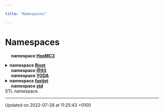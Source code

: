 ```yaml
---

title: "Namespaces"

---
```


# Namespaces




&nbsp;&nbsp;&nbsp;&nbsp;&nbsp;<b>namespace <a href=http://example.org/namespaces/namespacehepmc3/>HepMC3<a></b><br>
<details><summary><b>namespace <a href=http://example.org/namespaces/namespacerivet/>Rivet<a></b></summary>
&nbsp;&nbsp;&nbsp;&nbsp;&nbsp;<b>namespace <a href=http://example.org/namespaces/namespacerivet_1_1alice/>ALICE<a></b><br>
&nbsp;&nbsp;&nbsp;&nbsp;&nbsp;<b>namespace <a href=http://example.org/namespaces/namespacerivet_1_1atlas/>ATLAS<a></b><br>Common projections for ATLAS trigger conditions and centrality. <br>
&nbsp;&nbsp;&nbsp;&nbsp;&nbsp;<b>namespace <a href=http://example.org/namespaces/namespacerivet_1_1cuts/>Cuts<a></b><br>Namespace used for ambiguous identifiers. <br>
&nbsp;&nbsp;&nbsp;&nbsp;&nbsp;<b>namespace <a href=http://example.org/namespaces/namespacerivet_1_1hepmcutils/>HepMCUtils<a></b><br>
&nbsp;&nbsp;&nbsp;&nbsp;&nbsp;<b>namespace <a href=http://example.org/namespaces/namespacerivet_1_1kin/>Kin<a></b><br>
&nbsp;&nbsp;&nbsp;&nbsp;&nbsp;<b>namespace <a href=http://example.org/namespaces/namespacerivet_1_1pid/>PID<a></b><br></details>
&nbsp;&nbsp;&nbsp;&nbsp;&nbsp;<b>namespace <a href=http://example.org/namespaces/namespacerivet_1_1_0d93/>@93<a></b><br>
&nbsp;&nbsp;&nbsp;&nbsp;&nbsp;<b>namespace <a href=http://example.org/namespaces/namespaceyoda/>YODA<a></b><br>
<details><summary><b>namespace <a href=http://example.org/namespaces/namespacefastjet/>fastjet<a></b></summary>
&nbsp;&nbsp;&nbsp;&nbsp;&nbsp;<b>namespace <a href=http://example.org/namespaces/namespacefastjet_1_1jetdefinition/>JetDefinition<a></b><br>
&nbsp;&nbsp;&nbsp;&nbsp;&nbsp;<b>namespace <a href=http://example.org/namespaces/namespacefastjet_1_1contrib/>contrib<a></b><br></details>
&nbsp;&nbsp;&nbsp;&nbsp;&nbsp;<b>namespace <a href=http://example.org/namespaces/namespacestd/>std<a></b><br>STL namespace. <br>




-------------------------------

Updated on 2022-07-28 at 11:25:43 +0100
